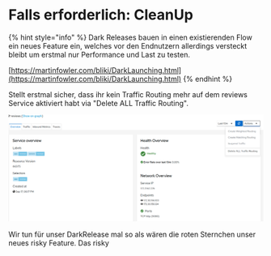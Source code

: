 # Falls erforderlich: CleanUp

{% hint style="info" %}
Dark Releases bauen in einen existierenden Flow ein neues Feature ein, welches vor den Endnutzern allerdings versteckt bleibt um erstmal nur Performance und Last zu testen.

[https://martinfowler.com/bliki/DarkLaunching.html](https://martinfowler.com/bliki/DarkLaunching.html)
{% endhint %}

Stellt erstmal sicher, dass ihr kein Traffic Routing mehr auf dem reviews Service aktiviert habt via "Delete ALL Traffic Routing".

![](../../../.gitbook/assets/image%20%28111%29.png)



Wir tun für unser DarkRelease mal so als wären die roten Sternchen unser neues risky Feature. Das risky 

